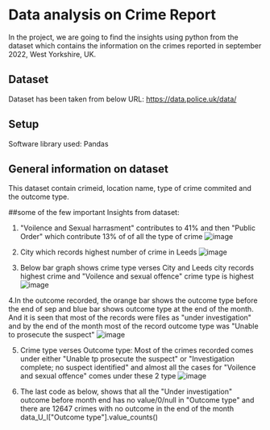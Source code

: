 # Data analysis on Crime Report
In the project, we are going to find the insights using python from the dataset which contains the information on the crimes reported in september 2022, West Yorkshire, UK.

## Dataset
Dataset has been taken from below URL:
https://data.police.uk/data/

## Setup
Software library used: Pandas

## General information on dataset
This dataset contain crimeid, location name, type of crime commited and the outcome type.

##some of the few important Insights from dataset:

1. "Voilence and Sexual harrasment" contributes to 41% and then "Public Order" which contribute 13% of of all the type of crime
![image](https://user-images.githubusercontent.com/68961996/210666641-6b028fad-157f-4b70-b099-e11b7cfeaa3f.png)

2. City which records highest number of crime in Leeds
 ![image](https://user-images.githubusercontent.com/68961996/210669320-8ae8d4cb-9fb3-4e4c-8db6-b11f6ab4c9c2.png)

3. Below bar graph shows crime type verses City and Leeds city records highest crime and "Voilence and sexual offence" crime type is highest
![image](https://user-images.githubusercontent.com/68961996/210667399-44cc8fd8-3e5a-49d8-b321-c609386ad944.png)

4.In the outcome recorded, the orange bar shows the outcome type before the end of sep and blue bar shows outcome type at the end of the month.
And it is seen that most of the records were files as "under investigation" and by the end of the month most of the record outcome type was "Unable to prosecute the suspect"
![image](https://user-images.githubusercontent.com/68961996/210668007-959a11a7-75b4-46d6-878f-5760da869ced.png)

5. Crime type verses Outcome type: Most of the crimes recorded comes under either "Unable tp prosecute the suspect" or "Investigation complete; no suspect identified" and almost all the cases for "Voilence and sexual offence" comes under these 2 type
![image](https://user-images.githubusercontent.com/68961996/210668734-e0ef3a91-0513-40a7-af47-7a807f67ebe2.png)

6. The last code as below, shows that all the "Under investigation" outcome before month end has no value/0/null in "Outcome type" and there are 12647 crimes with no outcome in the end of the month
data_U_I["Outcome type"].value_counts() 

                                     
